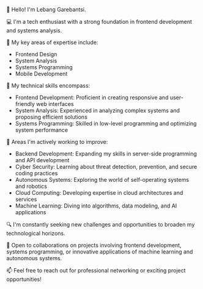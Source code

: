 <div>
<p>👋 Hello! I'm Lebang Garebantsi.</p>

💻 I'm a tech enthusiast with a strong foundation in frontend development and systems analysis.

🚀 My key areas of expertise include:
- Frontend Design
- System Analysis
- Systems Programming
- Mobile Development

💼 My technical skills encompass:
- Frontend Development: Proficient in creating responsive and user-friendly web interfaces
- System Analysis: Experienced in analyzing complex systems and proposing efficient solutions
- Systems Programming: Skilled in low-level programming and optimizing system performance

🌱 Areas I'm actively working to improve:
- Backend Development: Expanding my skills in server-side programming and API development
- Cyber Security: Learning about threat detection, prevention, and secure coding practices
- Autonomous Systems: Exploring the world of self-operating systems and robotics
- Cloud Computing: Developing expertise in cloud architectures and services
- Machine Learning: Diving into algorithms, data modeling, and AI applications

🔍 I'm constantly seeking new challenges and opportunities to broaden my technological horizons.

🤝 Open to collaborations on projects involving frontend development, systems programming, or innovative applications of machine learning and autonomous systems.

📫 Feel free to reach out for professional networking or exciting project opportunities!
</div>
